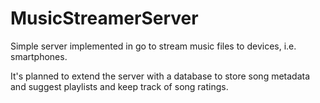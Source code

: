 # MusicStreamerServer

Simple server implemented in go to stream music files to devices, i.e. smartphones.

It's planned to extend the server with a database to store song metadata and suggest playlists and keep track of song ratings.
